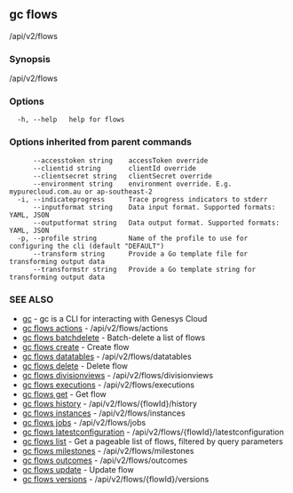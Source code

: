 ## gc flows

/api/v2/flows

### Synopsis

/api/v2/flows

### Options

```
  -h, --help   help for flows
```

### Options inherited from parent commands

```
      --accesstoken string    accessToken override
      --clientid string       clientId override
      --clientsecret string   clientSecret override
      --environment string    environment override. E.g. mypurecloud.com.au or ap-southeast-2
  -i, --indicateprogress      Trace progress indicators to stderr
      --inputformat string    Data input format. Supported formats: YAML, JSON
      --outputformat string   Data output format. Supported formats: YAML, JSON
  -p, --profile string        Name of the profile to use for configuring the cli (default "DEFAULT")
      --transform string      Provide a Go template file for transforming output data
      --transformstr string   Provide a Go template string for transforming output data
```

### SEE ALSO

* [gc](gc.html)	 - gc is a CLI for interacting with Genesys Cloud
* [gc flows actions](gc_flows_actions.html)	 - /api/v2/flows/actions
* [gc flows batchdelete](gc_flows_batchdelete.html)	 - Batch-delete a list of flows
* [gc flows create](gc_flows_create.html)	 - Create flow
* [gc flows datatables](gc_flows_datatables.html)	 - /api/v2/flows/datatables
* [gc flows delete](gc_flows_delete.html)	 - Delete flow
* [gc flows divisionviews](gc_flows_divisionviews.html)	 - /api/v2/flows/divisionviews
* [gc flows executions](gc_flows_executions.html)	 - /api/v2/flows/executions
* [gc flows get](gc_flows_get.html)	 - Get flow
* [gc flows history](gc_flows_history.html)	 - /api/v2/flows/{flowId}/history
* [gc flows instances](gc_flows_instances.html)	 - /api/v2/flows/instances
* [gc flows jobs](gc_flows_jobs.html)	 - /api/v2/flows/jobs
* [gc flows latestconfiguration](gc_flows_latestconfiguration.html)	 - /api/v2/flows/{flowId}/latestconfiguration
* [gc flows list](gc_flows_list.html)	 - Get a pageable list of flows, filtered by query parameters
* [gc flows milestones](gc_flows_milestones.html)	 - /api/v2/flows/milestones
* [gc flows outcomes](gc_flows_outcomes.html)	 - /api/v2/flows/outcomes
* [gc flows update](gc_flows_update.html)	 - Update flow
* [gc flows versions](gc_flows_versions.html)	 - /api/v2/flows/{flowId}/versions


